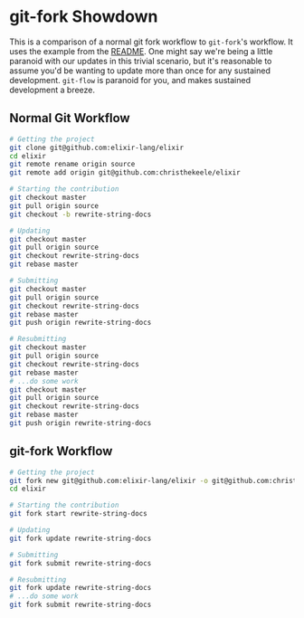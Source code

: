 git-fork Showdown
=================

This is a comparison of a normal git fork workflow to `git-fork`'s workflow. It uses the example from the [README](README.md#usage). One might say we're being a little paranoid with our updates in this trivial scenario, but it's reasonable to assume you'd be wanting to update more than once for any sustained development. `git-flow` is paranoid for you, and makes sustained development a breeze.

Normal Git Workflow
-------------------

```bash
# Getting the project
git clone git@github.com:elixir-lang/elixir
cd elixir
git remote rename origin source
git remote add origin git@github.com:christhekeele/elixir

# Starting the contribution
git checkout master
git pull origin source
git checkout -b rewrite-string-docs

# Updating
git checkout master
git pull origin source
git checkout rewrite-string-docs
git rebase master

# Submitting
git checkout master
git pull origin source
git checkout rewrite-string-docs
git rebase master
git push origin rewrite-string-docs

# Resubmitting
git checkout master
git pull origin source
git checkout rewrite-string-docs
git rebase master
# ...do some work
git checkout master
git pull origin source
git checkout rewrite-string-docs
git rebase master
git push origin rewrite-string-docs
```

git-fork Workflow
-----------------

```bash
# Getting the project
git fork new git@github.com:elixir-lang/elixir -o git@github.com:christhekeele/elixir
cd elixir

# Starting the contribution
git fork start rewrite-string-docs

# Updating
git fork update rewrite-string-docs

# Submitting
git fork submit rewrite-string-docs

# Resubmitting
git fork update rewrite-string-docs
# ...do some work
git fork submit rewrite-string-docs
```
